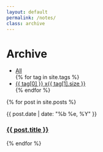 ```yaml
---
layout: default
permalink: /notes/
class: archive
---
```

<h1>Archive</h1>

<ul class='tags'>
	<li>
		<a href='#tag-all' class='tag-all is-active'>All</a>
	</li>
	{% for tag in site.tags %}
	<li>
		<a href='#tag-{{ tag[0] | replace:' ','-' | downcase }}' class='tag-{{ tag[0] | replace:' ','-' | downcase }}'>{{ tag[0] }} <span>x{{ tag[1].size }}</span></a>
	</li>
	{% endfor %}
</ul>

{% for post in site.posts %}
<div class='archive__item{% for tag in post.tags %} tag-{{ tag | replace:' ','-' | downcase }}{% endfor %}'>
	<p class='date'>{{ post.date | date: "%b %e, %Y" }}</p> 
	<h3><a href="{{ post.url }}">{{ post.title }}</a></h3>
</div>
{% endfor %}